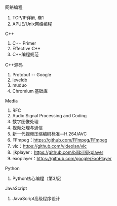 网络编程
1. TCP/IP详解, 卷1
2. APUE/Unix网络编程


C++
1. C++ Primer
2. Effective C++
3. C++编程规范

C++源码
1. Protobuf -- Google
2. leveldb
3. muduo
4. Chromium 基础库

Media
1. RFC
2. Audio Signal Processing and Coding
3. 数字图像处理
4. 视频处理与通信
5. 新一代视频压缩编码标准--H.264/AVC
6. FFmpeg：https://github.com/FFmpeg/FFmpeg
7. vlc：https://github.com/videolan/vlc
8. Ijkplayer：https://github.com/bilibili/ijkplayer
9. exoplayer：https://github.com/google/ExoPlayer

Python
1. Python核心编程（第3版）

JavaScript
1. JavaScript高级程序设计

